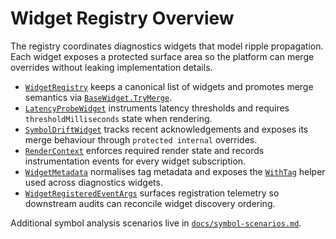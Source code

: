 # Widget Registry Overview

The registry coordinates diagnostics widgets that model ripple propagation. Each widget exposes a
protected surface area so the platform can merge overrides without leaking implementation details.

- [`WidgetRegistry`](../src/Diagnostics/WidgetRegistry.cs) keeps a canonical list of widgets and
  promotes merge semantics via [`BaseWidget.TryMerge`](../src/Diagnostics/BaseWidget.cs).
- [`LatencyProbeWidget`](../src/Diagnostics/Widgets/LatencyProbeWidget.cs) instruments latency
  thresholds and requires `thresholdMilliseconds` state when rendering.
- [`SymbolDriftWidget`](../src/Diagnostics/Widgets/SymbolDriftWidget.cs) tracks recent
  acknowledgements and exposes its merge behaviour through `protected internal` overrides.
- [`RenderContext`](../src/Diagnostics/RenderContext.cs) enforces required render state and records
  instrumentation events for every widget subscription.
- [`WidgetMetadata`](../src/Diagnostics/WidgetMetadata.cs) normalises tag metadata and exposes the
  [`WithTag`](../src/Diagnostics/WidgetMetadata.cs#L25) helper used across diagnostics widgets.
- [`WidgetRegisteredEventArgs`](../src/Diagnostics/WidgetRegistry.cs#L39) surfaces registration
  telemetry so downstream audits can reconcile widget discovery ordering.

Additional symbol analysis scenarios live in [`docs/symbol-scenarios.md`](symbol-scenarios.md).
